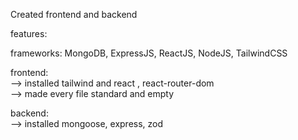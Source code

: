 Created frontend and backend

features:


frameworks:
MongoDB, ExpressJS, ReactJS, NodeJS, TailwindCSS

frontend: <br> 
--> installed tailwind and react , react-router-dom <br>
--> made every file standard and empty <br>

backend: <br>
--> installed mongoose, express, zod <br>